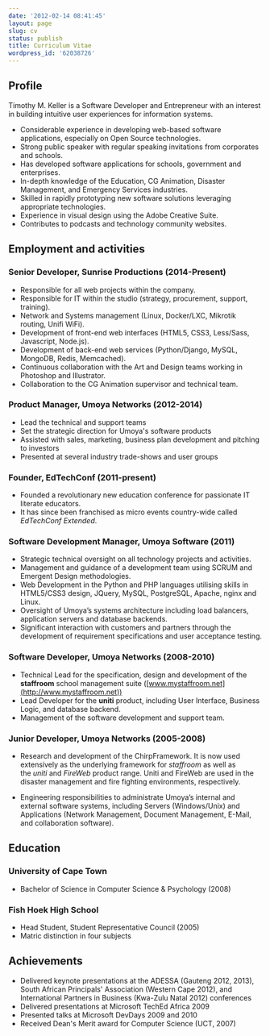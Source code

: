 ```yaml
---
date: '2012-02-14 08:41:45'
layout: page
slug: cv
status: publish
title: Curriculum Vitae
wordpress_id: '62038726'
---
```


## Profile

Timothy M. Keller is a Software Developer and Entrepreneur with an interest in building intuitive user experiences for information systems.

	
- Considerable experience in developing web-based software applications, especially on Open Source technologies.
- Strong public speaker with regular speaking invitations from corporates and schools.
- Has developed software applications for schools, government and enterprises.
- In-depth knowledge of the Education, CG Animation, Disaster Management, and Emergency Services industries.
- Skilled in rapidly prototyping new software solutions leveraging appropriate technologies.
- Experience in visual design using the Adobe Creative Suite.
- Contributes to podcasts and technology community websites.

## Employment and activities

### **Senior Developer**, Sunrise Productions (2014-Present)

- Responsible for all web projects within the company.
- Responsible for IT within the studio (strategy, procurement, support, training).
- Network and Systems management (Linux, Docker/LXC, Mikrotik routing, Unifi WiFi).
- Development of front-end web interfaces (HTML5, CSS3, Less/Sass, Javascript, Node.js).
- Development of back-end web services (Python/Django, MySQL, MongoDB, Redis, Memcached).
- Continuous collaboration with the Art and Design teams working in Photoshop and Illustrator.
- Collaboration to the CG Animation supervisor and technical team.

### **Product Manager**, Umoya Networks (2012-2014)

- Lead the technical and support teams
- Set the strategic direction for Umoya's software products
- Assisted with sales, marketing, business plan development and pitching to investors
- Presented at several industry trade-shows and user groups


### **Founder**, EdTechConf (2011-present)

- Founded a revolutionary new education conference for passionate IT literate educators.
- It has since been franchised as micro events country-wide called _EdTechConf Extended_.


### **Software Development Manager**, Umoya Software (2011)

- Strategic technical oversight on all technology projects and activities.
- Management and guidance of a development team using SCRUM and Emergent Design methodologies.
- Web Development in the Python and PHP languages utilising skills in HTML5/CSS3 design, JQuery, MySQL, PostgreSQL, Apache, nginx and Linux.
- Oversight of Umoya’s systems architecture including load balancers, application servers and database backends.
- Significant interaction with customers and partners through the development of requirement specifications and user acceptance testing.


### **Software Developer**, Umoya Networks (2008-2010)

- Technical Lead for the specification, design and development of the **staffroom** school management suite ([www.mystaffroom.net](http://www.mystaffroom.net))
- Lead Developer for the **uniti** product, including User Interface, Business Logic, and database backend.
- Management of the software development and support team.


### **Junior Developer**, Umoya Networks (2005-2008)

- Research and development of the ChirpFramework. It is now used extensively as the
underlying framework for *staffroom* as well as the *uniti* and *FireWeb* product range. Uniti and FireWeb are used in the disaster management and fire fighting environments, respectively.

- Engineering responsibilities to administrate Umoya’s internal and external software systems, including Servers (Windows/Unix) and Applications (Network Management, Document Management, E-Mail, and collaboration software).


## Education


### **University of Cape Town**

- Bachelor of Science in Computer Science & Psychology (2008)

### **Fish Hoek High School**
- Head Student, Student Representative Council (2005)
- Matric distinction in four subjects


## Achievements

- Delivered keynote presentations at the ADESSA (Gauteng 2012, 2013), South African Principals' Association (Western Cape 2012), and International Partners in Business (Kwa-Zulu Natal 2012) conferences 
- Delivered presentations at Microsoft TechEd Africa 2009
- Presented talks at Microsoft DevDays 2009 and 2010
- Received Dean's Merit award for Computer Science (UCT, 2007)



